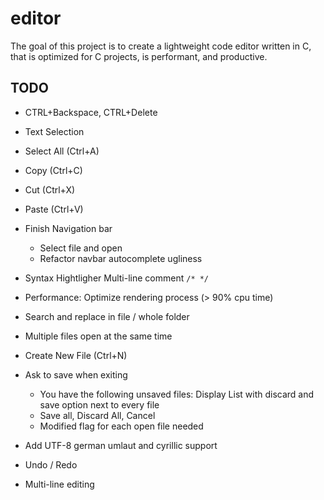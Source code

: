 # editor

The goal of this project is to create a lightweight code editor written in C,
that is optimized for C projects, is performant, and productive.

## TODO

- CTRL+Backspace, CTRL+Delete
- Text Selection
- Select All (Ctrl+A)
- Copy (Ctrl+C)
- Cut (Ctrl+X)
- Paste (Ctrl+V)

- Finish Navigation bar
	- Select file and open
	- Refactor navbar autocomplete ugliness

- Syntax Hightligher Multi-line comment `/* */`
- Performance: Optimize rendering process (> 90% cpu time)

- Search and replace in file / whole folder
- Multiple files open at the same time
- Create New File (Ctrl+N)
- Ask to save when exiting
	- You have the following unsaved files: Display List with
		discard and save option next to every file
	- Save all, Discard All, Cancel
	- Modified flag for each open file needed

- Add UTF-8 german umlaut and cyrillic support
- Undo / Redo
- Multi-line editing
